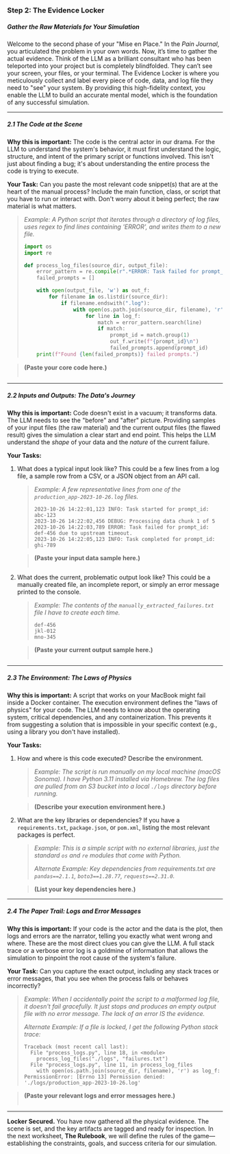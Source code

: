 ### Step 2: The Evidence Locker

##### Gather the Raw Materials for Your Simulation

Welcome to the second phase of your "Mise en Place." In the _Pain Journal_, you articulated the problem in your own words. Now, it’s time to gather the actual evidence. Think of the LLM as a brilliant consultant who has been teleported into your project but is completely blindfolded. They can’t see your screen, your files, or your terminal. The Evidence Locker is where you meticulously collect and label every piece of code, data, and log file they need to "see" your system. By providing this high-fidelity context, you enable the LLM to build an accurate mental model, which is the foundation of any successful simulation.

---

##### 2.1 The Code at the Scene

**Why this is important:** The code is the central actor in our drama. For the LLM to understand the system's behavior, it must first understand the logic, structure, and intent of the primary script or functions involved. This isn't just about finding a bug; it's about understanding the entire process the code is trying to execute.

**Your Task:**
Can you paste the most relevant code snippet(s) that are at the heart of the manual process? Include the main function, class, or script that you have to run or interact with. Don't worry about it being perfect; the raw material is what matters.

> _Example: A Python script that iterates through a directory of log files, uses regex to find lines containing 'ERROR', and writes them to a new file._
>
> ```python
> import os
> import re
>
> def process_log_files(source_dir, output_file):
>     error_pattern = re.compile(r".*ERROR: Task failed for prompt_id: (\w+)")
>     failed_prompts = []
>
>     with open(output_file, 'w') as out_f:
>         for filename in os.listdir(source_dir):
>             if filename.endswith(".log"):
>                 with open(os.path.join(source_dir, filename), 'r') as log_f:
>                     for line in log_f:
>                         match = error_pattern.search(line)
>                         if match:
>                             prompt_id = match.group(1)
>                             out_f.write(f"{prompt_id}\n")
>                             failed_prompts.append(prompt_id)
>     print(f"Found {len(failed_prompts)} failed prompts.")
> ```

> **(Paste your core code here.)**
>
> ```
>
> ```

---

##### 2.2 Inputs and Outputs: The Data's Journey

**Why this is important:** Code doesn't exist in a vacuum; it transforms data. The LLM needs to see the "before" and "after" picture. Providing samples of your input files (the raw material) and the current output files (the flawed result) gives the simulation a clear start and end point. This helps the LLM understand the _shape_ of your data and the _nature_ of the current failure.

**Your Tasks:**

1.  What does a typical input look like? This could be a few lines from a log file, a sample row from a CSV, or a JSON object from an API call.

    > _Example: A few representative lines from one of the `production_app-2023-10-26.log` files._
    >
    > ```log
    > 2023-10-26 14:22:01,123 INFO: Task started for prompt_id: abc-123
    > 2023-10-26 14:22:02,456 DEBUG: Processing data chunk 1 of 5
    > 2023-10-26 14:22:03,789 ERROR: Task failed for prompt_id: def-456 due to upstream timeout.
    > 2023-10-26 14:22:05,123 INFO: Task completed for prompt_id: ghi-789
    > ```

    > **(Paste your input data sample here.)**
    >
    > ```
    >
    > ```

2.  What does the current, problematic output look like? This could be a manually created file, an incomplete report, or simply an error message printed to the console.

    > _Example: The contents of the `manually_extracted_failures.txt` file I have to create each time._
    >
    > ```text
    > def-456
    > jkl-012
    > mno-345
    > ```

    > **(Paste your current output sample here.)**
    >
    > ```
    >
    > ```

---

##### 2.3 The Environment: The Laws of Physics

**Why this is important:** A script that works on your MacBook might fail inside a Docker container. The execution environment defines the "laws of physics" for your code. The LLM needs to know about the operating system, critical dependencies, and any containerization. This prevents it from suggesting a solution that is impossible in your specific context (e.g., using a library you don't have installed).

**Your Tasks:**

1.  How and where is this code executed? Describe the environment.

    > _Example: The script is run manually on my local machine (macOS Sonoma). I have Python 3.11 installed via Homebrew. The log files are pulled from an S3 bucket into a local `./logs` directory before running._

    > **(Describe your execution environment here.)**

2.  What are the key libraries or dependencies? If you have a `requirements.txt`, `package.json`, or `pom.xml`, listing the most relevant packages is perfect.

    > _Example: This is a simple script with no external libraries, just the standard `os` and `re` modules that come with Python._
    >
    > _Alternate Example: Key dependencies from requirements.txt are `pandas==2.1.1`, `boto3==1.28.77`, `requests==2.31.0`._

    > **(List your key dependencies here.)**

---

##### 2.4 The Paper Trail: Logs and Error Messages

**Why this is important:** If your code is the actor and the data is the plot, then logs and errors are the narrator, telling you exactly what went wrong and where. These are the most direct clues you can give the LLM. A full stack trace or a verbose error log is a goldmine of information that allows the simulation to pinpoint the root cause of the system's failure.

**Your Task:**
Can you capture the exact output, including any stack traces or error messages, that you see when the process fails or behaves incorrectly?

> _Example: When I accidentally point the script to a malformed log file, it doesn't fail gracefully. It just stops and produces an empty output file with no error message. The *lack* of an error IS the evidence._
>
> _Alternate Example: If a file is locked, I get the following Python stack trace:_
>
> ```traceback
> Traceback (most recent call last):
>   File "process_logs.py", line 18, in <module>
>     process_log_files("./logs", "failures.txt")
>   File "process_logs.py", line 11, in process_log_files
>     with open(os.path.join(source_dir, filename), 'r') as log_f:
> PermissionError: [Errno 13] Permission denied: './logs/production_app-2023-10-26.log'
> ```

> **(Paste your relevant logs and error messages here.)**
>
> ```
>
> ```

---

**Locker Secured.** You have now gathered all the physical evidence. The scene is set, and the key artifacts are tagged and ready for inspection. In the next worksheet, **The Rulebook**, we will define the rules of the game—establishing the constraints, goals, and success criteria for our simulation.